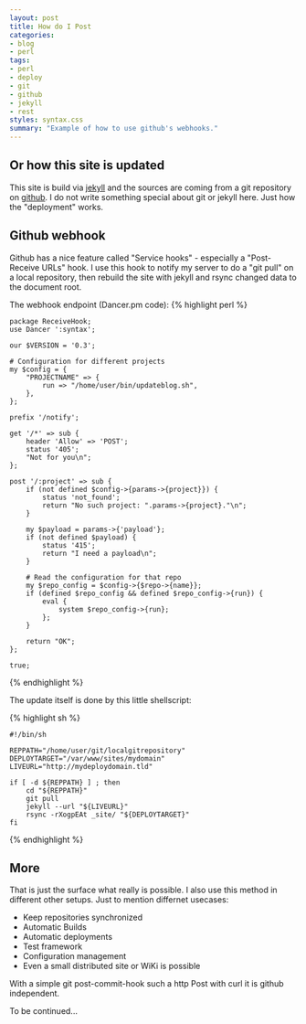 ```yaml
---
layout: post
title: How do I Post
categories:
- blog
- perl
tags:
- perl
- deploy
- git
- github
- jekyll
- rest
styles: syntax.css
summary: "Example of how to use github's webhooks."
---
```


## Or how this site is updated

This site is build via [jekyll](https://github.com/mojombo/jekyll)
and the sources are coming from a git repository on
[github](https://github.com). I do
not write something special about git or jekyll here. Just how the
"deployment" works.

## Github webhook
Github has a nice feature called "Service hooks" - especially a
"Post-Receive URLs" hook. I use this hook to notify my server to
do a "git pull" on a local repository, then rebuild the site with
jekyll and rsync changed data to the document root.

The webhook endpoint (Dancer.pm code):
{% highlight perl %}

    package ReceiveHook;
    use Dancer ':syntax';
    
    our $VERSION = '0.3';
    
    # Configuration for different projects
    my $config = {
        "PROJECTNAME" => {
            run => "/home/user/bin/updateblog.sh",
        },
    };
    
    prefix '/notify';
    
    get '/*' => sub {
        header 'Allow' => 'POST';
        status '405';
        "Not for you\n";
    };
    
    post '/:project' => sub {
        if (not defined $config->{params->{project}}) {
            status 'not_found';
            return "No such project: ".params->{project}."\n";
        }
    
        my $payload = params->{'payload'};
        if (not defined $payload) {
            status '415';
            return "I need a payload\n";
        }
    
        # Read the configuration for that repo
        my $repo_config = $config->{$repo->{name}};
        if (defined $repo_config && defined $repo_config->{run}) {
            eval {
                system $repo_config->{run};
            };
        }
    
        return "OK";
    };
    
    true;
    
{% endhighlight %}

The update itself is done by this little shellscript:

{% highlight sh %}

    #!/bin/sh

    REPPATH="/home/user/git/localgitrepository"
    DEPLOYTARGET="/var/www/sites/mydomain"
    LIVEURL="http://mydeploydomain.tld"

    if [ -d ${REPPATH} ] ; then
        cd "${REPPATH}"
        git pull
        jekyll --url "${LIVEURL}"
        rsync -rXogpEAt _site/ "${DEPLOYTARGET}"
    fi
    
{% endhighlight %}

## More

That is just the surface what really is possible. I also use this method in
different other setups. Just to mention differnet usecases:

* Keep repositories synchronized
* Automatic Builds
* Automatic deployments
* Test framework
* Configuration management
* Even a small distributed site or WiKi is possible

With a simple git post-commit-hook such a http Post with curl it is github independent.

To be continued...
